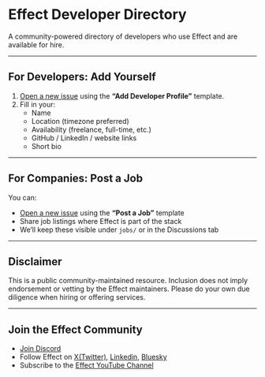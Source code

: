 # Effect Developer Directory
A community-powered directory of developers who use Effect and are available for hire.

---

## For Developers: Add Yourself

1. [Open a new issue](https://github.com/mirelaprifti/effect-developer-directory/issues/new?assignees=&labels=developer-submission&template=add-developer-profile.yml) using the **“Add Developer Profile”** template.
2. Fill in your:
   - Name
   - Location (timezone preferred)
   - Availability (freelance, full-time, etc.)
   - GitHub / LinkedIn / website links
   - Short bio

  ---

  ## For Companies: Post a Job

You can:
- [Open a new issue]() using the **“Post a Job”** template
- Share job listings where Effect is part of the stack
- We’ll keep these visible under `jobs/` or in the Discussions tab

---

## Disclaimer

This is a public community-maintained resource.
Inclusion does not imply endorsement or vetting by the Effect maintainers.
Please do your own due diligence when hiring or offering services.

---

## Join the Effect Community

- [Join Discord](https://discord.gg/effect-ts)
- Follow Effect on [X(Twitter)](https://x.com/EffectTS_), [Linkedin](https://www.linkedin.com/feed/), [Bluesky](https://bsky.app/profile/effect-ts.bsky.social)
- Subscribe to the [Effect YouTube Channel](https://www.youtube.com/@effect-ts)

